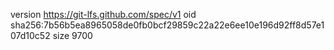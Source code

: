 version https://git-lfs.github.com/spec/v1
oid sha256:7b56b5ea8965058de0fb0bcf29859c22a22e6ee10e196d92ff8d57e107d10c52
size 9700
